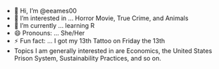 - 👋 Hi, I’m @eeames00
- 👀 I’m interested in ... Horror Movie, True Crime, and Animals
- 🌱 I’m currently ... learning R 
- 😄 Pronouns: ... She/Her
- ⚡ Fun fact: ... I got my 13th Tattoo on Friday the 13th
- Topics I am generally interested in are Economics, the United States Prison System, Sustainability Practices, and so on.
<!---
eeames00/eeames00 is a ✨ special ✨ repository because its `README.md` (this file) appears on your GitHub profile.
You can click the Preview link to take a look at your changes.
--->
